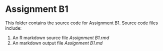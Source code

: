# Assignment B1

This folder contains the source code for Assignment B1. Source code files include:

1. An R markdown source file *Assignment B1.rmd*
2. An markdown output file *Assignment B1.md*
